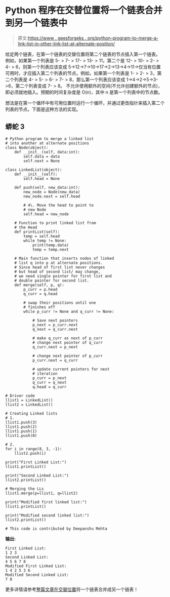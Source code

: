 # Python 程序在交替位置将一个链表合并到另一个链表中

> 原文:[https://www . geesforgeks . org/python-program-to-merge-a-link-list-in-other-link-list-at-alternate-position/](https://www.geeksforgeeks.org/python-program-to-merge-a-linked-list-into-another-linked-list-at-alternate-positions/)

给定两个链表，在第一个链表的交替位置将第二个链表的节点插入第一个链表。
例如，如果第一个列表是 5- > 7- > 17- > 13- > 11，第二个是 12- > 10- > 2- > 4- > 6，则第一个列表应该变成 5->12->7->10->17->2->13->4->11->仅当有位置可用时，才应插入第二个列表的节点。例如，如果第一个列表是 1- > 2- > 3，第二个列表是 4- > 5- > 6- > 7- > 8，那么第一个列表应该变成 1->4->2->5->3->6，第二个列表变成 7- > 8。
不允许使用额外的空间(不允许创建额外的节点)，即必须就地插入。预期的时间复杂度是 O(n)，其中 n 是第一个列表中的节点数。

想法是在第一个循环中有可用位置时运行一个循环，并通过更改指针来插入第二个列表的节点。下面是这种方法的实现。

## 蟒蛇 3

```
# Python program to merge a linked list 
# into another at alternate positions
class Node(object):
    def __init__(self, data:int):
        self.data = data
        self.next = None

class LinkedList(object):
    def __init__(self):
        self.head = None

    def push(self, new_data:int):
        new_node = Node(new_data)
        new_node.next = self.head

        # 4\. Move the head to point to 
        # new Node
        self.head = new_node

    # Function to print linked list from 
    # the Head
    def printList(self):
        temp = self.head
        while temp != None:
            print(temp.data)
            temp = temp.next

    # Main function that inserts nodes of linked 
    # list q into p at alternate positions. 
    # Since head of first list never changes
    # but head of second list/ may change, 
    # we need single pointer for first list and 
    # double pointer for second list.
    def merge(self, p, q):
        p_curr = p.head
        q_curr = q.head

        # swap their positions until one 
        # finishes off
        while p_curr != None and q_curr != None:

            # Save next pointers
            p_next = p_curr.next
            q_next = q_curr.next

            # make q_curr as next of p_curr
            # change next pointer of q_curr
            q_curr.next = p_next  

            # change next pointer of p_curr
            p_curr.next = q_curr  

            # update current pointers for next 
            # iteration
            p_curr = p_next
            q_curr = q_next
            q.head = q_curr

# Driver code
llist1 = LinkedList()
llist2 = LinkedList()

# Creating Linked lists
# 1.
llist1.push(3)
llist1.push(2)
llist1.push(1)
llist1.push(0)

# 2.
for i in range(8, 3, -1):
    llist2.push(i)

print("First Linked List:")
llist1.printList()

print("Second Linked List:")
llist2.printList()

# Merging the LLs
llist1.merge(p=llist1, q=llist2)

print("Modified first linked list:")
llist1.printList()

print("Modified second linked list:")
llist2.printList()

# This code is contributed by Deepanshu Mehta
```

**输出:**

```
First Linked List:
1 2 3
Second Linked List:
4 5 6 7 8
Modified First Linked List:
1 4 2 5 3 6
Modified Second Linked List:
7 8 
```

更多详情请参考[整篇文章在交替位置](https://www.geeksforgeeks.org/merge-a-linked-list-into-another-linked-list-at-alternate-positions/)将一个链表合并成另一个链表！